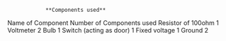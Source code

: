                 **Components used**

Name of Component            Number of Components used
Resistor of 100ohm                     1
Voltmeter                              2
Bulb                                   1
Switch (acting as door)                1
Fixed voltage                          1
Ground                                 2
